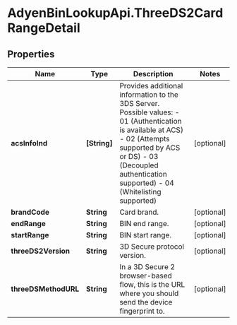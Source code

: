 # AdyenBinLookupApi.ThreeDS2CardRangeDetail

## Properties

Name | Type | Description | Notes
------------ | ------------- | ------------- | -------------
**acsInfoInd** | **[String]** | Provides additional information to the 3DS Server. Possible values: - 01 (Authentication is available at ACS) - 02 (Attempts supported by ACS or DS) - 03 (Decoupled authentication supported) - 04 (Whitelisting supported) | [optional] 
**brandCode** | **String** | Card brand. | [optional] 
**endRange** | **String** | BIN end range. | [optional] 
**startRange** | **String** | BIN start range. | [optional] 
**threeDS2Version** | **String** | 3D Secure protocol version. | [optional] 
**threeDSMethodURL** | **String** | In a 3D Secure 2 browser-based flow, this is the URL where you should send the device fingerprint to. | [optional] 


